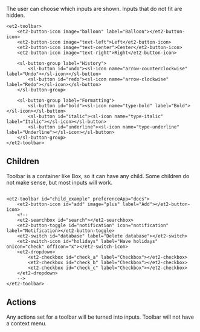 The user can choose which inputs are shown. Inputs that do
not fit are hidden.

```html:preview
<et2-toolbar>
    <et2-button-icon image="balloon" label="Balloon"></et2-button-icon>
    <et2-button-icon image="text-left">Left</et2-button-icon>
    <et2-button-icon image="text-center">Center</et2-button-icon>
    <et2-button-icon image="text-right">Right</et2-button-icon>
    
    <sl-button-group label="History">
        <sl-button id="undo"><sl-icon name="arrow-counterclockwise" label="Undo"></sl-icon></sl-button>
        <sl-button id="redo"><sl-icon name="arrow-clockwise" label="Redo"></sl-icon></sl-button>
    </sl-button-group>

    <sl-button-group label="Formatting">
        <sl-button id="bold"><sl-icon name="type-bold" label="Bold"></sl-icon></sl-button>
        <sl-button id="italic"><sl-icon name="type-italic" label="Italic"></sl-icon></sl-button>
        <sl-button id="underline"><sl-icon name="type-underline" label="Underline"></sl-icon></sl-button>
    </sl-button-group>
</et2-toolbar>
```

## Children

Toolbar is a container like Box, so it can have any child. Some children do not make sense, but most inputs will work.

```html:preview

<et2-toolbar id="child_example" preferenceApp="docs">
    <et2-button-icon id="add" image="plus" label="Add"></et2-button-icon>
    <!--
    <et2-searchbox id="search"></et2-searchbox>
    <et2-button-toggle id="notification" icon="notification" label="Notification></et2-button-toggle>
    <et2-switch id="database" label="Delete database"></et2-switch>
    <et2-switch-icon id="holidays" label="Have holidays" onIcon="check" offIcon="x"></et2-switch-icon>
    <et2-dropdown>
        <et2-checkbox id="check_a" label="Checkbox"></et2-checkbox>
        <et2-checkbox id="check_b" label="Checkbox"></et2-checkbox>
        <et2-checkbox id="check_c" label="Checkbox"></et2-checkbox>
    </et2-dropdown>
    -->
</et2-toolbar>

```

## Actions

Any actions set for a toolbar will be turned into inputs. Toolbar will not have a context menu.
